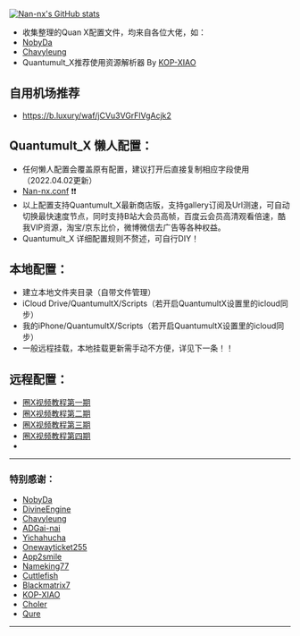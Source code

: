 [![Nan-nx's GitHub stats](https://github-readme-stats.vercel.app/api?username=Nan-nx&show_icons=true&count_private=true&theme=vue)](https://github.com/Nan-nx/En)

* 收集整理的Quan X配置文件，均来自各位大佬，如：
* [NobyDa](https://github.com/NobyDa)
* [Chavyleung](https://github.com/chavyleung)
* Quantumult_X推荐使用资源解析器 By [KOP-XIAO](https://github.com/KOP-XIAO) 


##  自用机场推荐
* https://b.luxury/waf/jCVu3VGrFlVgAcjk2



## Quantumult_X 懒人配置：
* 任何懒人配置会覆盖原有配置，建议打开后直接复制相应字段使用（2022.04.02更新）
* [Nan-nx.conf](https://raw.githubusercontent.com/Nan-nx/En/master/Nan-nx.conf) ❗❗
* 以上配置支持Quantumult_X最新商店版，支持gallery订阅及Url测速，可自动切换最快速度节点，同时支持B站大会员高帧，百度云会员高清观看倍速，酷我VIP资源，淘宝/京东比价，微博微信去广告等各种权益。
* Quantumult_X 详细配置规则不赘述，可自行DIY！

## 本地配置：
* 建立本地文件夹目录（自带文件管理）
* iCloud Drive/QuantumultX/Scripts（若开启QuantumultX设置里的icloud同步）
* 我的iPhone/QuantumultX/Scripts（若开启QuantumultX设置里的icloud同步）
* 一般远程挂载，本地挂载更新需手动不方便，详见下一条！！

## 远程配置：
* [圈X视频教程第一期](https://yoquanquutu.be/G1oUtOA1J2w)
* [圈X视频教程第二期](https://youtu.be/pLZDK9SACLQ)
* [圈X视频教程第三期](https://youtu.be/kKa26Fj0MJA)
* [圈X视频教程第四期](https://youtu.be/_8_xnEQHGbM)
* 

---------------------------------------------------------------------------------------------------------------------------------------------------------------------------------

### 特别感谢：
 
*  [NobyDa](https://github.com/NobyDa)
*  [DivineEngine](https://github.com/DivineEngine) 
*  [Chavyleung](https://github.com/chavyleung) 
*  [ADGai-nai](https://github.com/Zhuliyer/ADGai-nai)
*  [Yichahucha](https://github.com/yichahucha) 
*  [Onewayticket255](https://github.com/onewayticket255)
*  [App2smile](https://github.com/app2smile/rules)  
*  [Nameking77](https://github.com/nameking77/Qx/tree/main/rewrite)
*  [Cuttlefish](https://github.com/ddgksf2013/Cuttlefish)
*  [Blackmatrix7](https://github.com/blackmatrix7/ios_rule_script) 
*  [KOP-XIAO](https://github.com/KOP-XIAO)
*  [Choler](https://github.com/Choler) 
*  [Qure](https://github.com/Koolson/Qure)
---------------------------------------------------------------------------------------------------------------------------------------------------------------------------------
